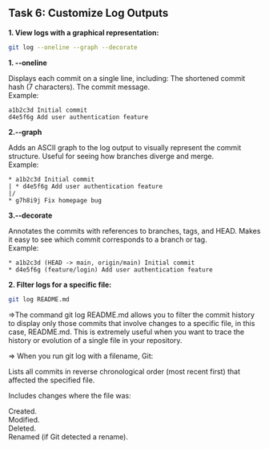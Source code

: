 ## **Task 6: Customize Log Outputs**

**1. View logs with a graphical representation:**

   ```bash
   git log --oneline --graph --decorate
   ```
   **1. --oneline**

Displays each commit on a single line, including:
The shortened commit hash (7 characters).
The commit message.  
Example:
```
a1b2c3d Initial commit
d4e5f6g Add user authentication feature
```  
**2.--graph**

Adds an ASCII graph to the log output to visually represent the commit structure.
Useful for seeing how branches diverge and merge.  
Example:
```
* a1b2c3d Initial commit
| * d4e5f6g Add user authentication feature
|/
* g7h8i9j Fix homepage bug
```
**3.--decorate**

Annotates the commits with references to branches, tags, and HEAD.
Makes it easy to see which commit corresponds to a branch or tag.  
Example:
```
* a1b2c3d (HEAD -> main, origin/main) Initial commit
* d4e5f6g (feature/login) Add user authentication feature
```

**2. Filter logs for a specific file:**

   ```bash
   git log README.md
   ```
=>The command git log README.md allows you to filter the commit history to display only those commits that involve changes to a specific file, in this case, README.md. This is extremely useful when you want to trace the history or evolution of a single file in your repository.

=> When you run git log with a filename, Git:

Lists all commits in reverse chronological order (most recent first) that affected the specified file.  

Includes changes where the file was:  

Created.  
Modified.  
Deleted.  
Renamed (if Git detected a rename).